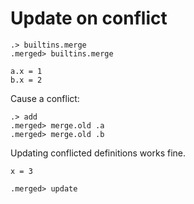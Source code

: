 # Update on conflict

```ucm:hide
.> builtins.merge
.merged> builtins.merge
```

```unison
a.x = 1
b.x = 2
```

Cause a conflict:
```ucm
.> add
.merged> merge.old .a
.merged> merge.old .b
```

Updating conflicted definitions works fine.

```unison
x = 3
```

```ucm
.merged> update
```
